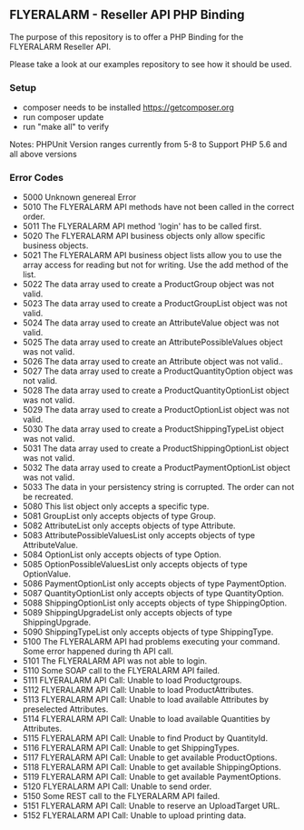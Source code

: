 ## FLYERALARM - Reseller API PHP Binding

The purpose of this repository is to offer a PHP Binding for the FLYERALARM Reseller API.

Please take a look at our examples repository to see how it should be used.

### Setup

- composer needs to be installed https://getcomposer.org
- run composer update
- run "make all" to verify

Notes: PHPUnit Version ranges currently from 5-8 to Support PHP 5.6 and all above versions

### Error Codes

 * 5000 Unknown genereal Error
 * 5010 The FLYERALARM API methods have not been called in the correct order.
 * 5011 The FLYERALARM API method 'login' has to be called first.
 * 5020 The FLYERALARM API business objects only allow specific business objects.
 * 5021 The FLYERALARM API business object lists allow you to use the array access for reading but not for writing. Use the add method of the list.
 * 5022 The data array used to create a ProductGroup object was not valid.
 * 5023 The data array used to create a ProductGroupList object was not valid.
 * 5024 The data array used to create an AttributeValue object was not valid.
 * 5025 The data array used to create an AttributePossibleValues object was not valid.
 * 5026 The data array used to create an Attribute object was not valid..
 * 5027 The data array used to create a ProductQuantityOption object was not valid.
 * 5028 The data array used to create a ProductQuantityOptionList object was not valid.
 * 5029 The data array used to create a ProductOptionList object was not valid.
 * 5030 The data array used to create a ProductShippingTypeList object was not valid.
 * 5031 The data array used to create a ProductShippingOptionList object was not valid.
 * 5032 The data array used to create a ProductPaymentOptionList object was not valid.
 * 5033 The data in your persistency string is corrupted. The order can not be recreated.
 * 5080 This list object only accepts a specific type.
 * 5081 GroupList only accepts objects of type Group.
 * 5082 AttributeList only accepts objects of type Attribute.
 * 5083 AttributePossibleValuesList only accepts objects of type AttributeValue.
 * 5084 OptionList only accepts objects of type Option.
 * 5085 OptionPossibleValuesList only accepts objects of type OptionValue.
 * 5086 PaymentOptionList only accepts objects of type PaymentOption.
 * 5087 QuantityOptionList only accepts objects of type QuantityOption.
 * 5088 ShippingOptionList only accepts objects of type ShippingOption.
 * 5089 ShippingUpgradeList only accepts objects of type ShippingUpgrade.
 * 5090 ShippingTypeList only accepts objects of type ShippingType.
 * 5100 The FLYERALARM API had problems executing your command. Some error happened during th API call.
 * 5101 The FLYERALARM API was not able to login.
 * 5110 Some SOAP call to the FLYERALARM API failed.
 * 5111 FLYERALARM API Call: Unable to load Productgroups.
 * 5112 FLYERALARM API Call: Unable to load ProductAttributes.
 * 5113 FLYERALARM API Call: Unable to load available Attributes by preselected Attributes.
 * 5114 FLYERALARM API Call: Unable to load available Quantities by Attributes.
 * 5115 FLYERALARM API Call: Unable to find Product by QuantityId.
 * 5116 FLYERALARM API Call: Unable to get ShippingTypes.
 * 5117 FLYERALARM API Call: Unable to get available ProductOptions.
 * 5118 FLYERALARM API Call: Unable to get available ShippingOptions.
 * 5119 FLYERALARM API Call: Unable to get available PaymentOptions.
 * 5120 FLYERALARM API Call: Unable to send order.
 * 5150 Some REST call to the FLYERALARM API failed.
 * 5151 FLYERALARM API Call: Unable to reserve an UploadTarget URL.
 * 5152 FLYERALARM API Call: Unable to upload printing data.
